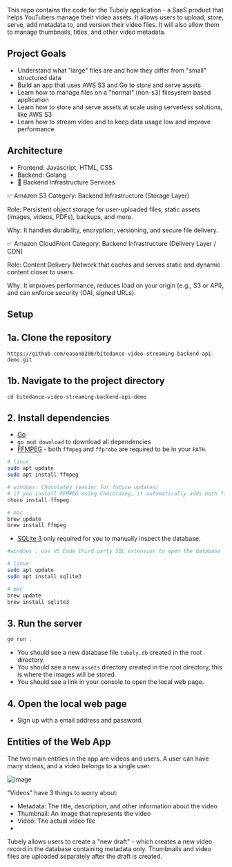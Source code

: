 This repo contains the code for the Tubely application - a SaaS product that helps YouTubers manage their video assets. It allows users to upload, store, serve, add metadata to, and version their video files. It will also allow them to manage thumbnails, titles, and other video metadata.

## Project Goals
- Understand what "large" files are and how they differ from "small" structured data
- Build an app that uses AWS S3 and Go to store and serve assets
- Learn how to manage files on a "normal" (non-s3) filesystem based application
- Learn how to store and serve assets at scale using serverless solutions, like AWS S3
- Learn how to stream video and to keep data usage low and improve performance

## Architecture
- Frontend: Javascript, HTML, CSS
- Backend: Golang
- 🔧 Backend Infrastructure Services

✅ Amazon S3
Category: Backend Infrastructure (Storage Layer)

Role: Persistent object storage for user-uploaded files, static assets (images, videos, PDFs), backups, and more.

Why: It handles durability, encryption, versioning, and secure file delivery.

✅ Amazon CloudFront
Category: Backend Infrastructure (Delivery Layer / CDN)

Role: Content Delivery Network that caches and serves static and dynamic content closer to users.

Why: It improves performance, reduces load on your origin (e.g., S3 or API), and can enforce security (OAI, signed URLs).

## Setup
## 1a. Clone the repository
   `https://github.com/eason0200/bitedance-video-streaming-backend-api-demo.git`
## 1b. Navigate to the project directory
   `cd bitedance-video-streaming-backend-api-demo`

## 2. Install dependencies

- [Go](https://golang.org/doc/install)
- `go mod download` to download all dependencies
- [FFMPEG](https://ffmpeg.org/download.html) - both `ffmpeg` and `ffprobe` are required to be in your `PATH`.

```bash
# linux
sudo apt update
sudo apt install ffmpeg

# windows: Chocolatey (easier for future updates)
# if you install FFMPEG using Chocolatey, it automatically adds both ffmpeg and ffprobe to your system PATH — no manual steps required.
choco install ffmpeg 

# mac
brew update
brew install ffmpeg
```

- [SQLite 3](https://www.sqlite.org/download.html) only required for you to manually inspect the database.

```bash
#windows : use VS Code third party SQL extension to open the database

# linux
sudo apt update
sudo apt install sqlite3

# mac
brew update
brew install sqlite3
```

## 3. Run the server

```bash
go run .
```

- You should see a new database file `tubely.db` created in the root directory.
- You should see a new `assets` directory created in the root directory, this is where the images will be stored.
- You should see a link in your console to open the local web page.

## 4. Open the local web page
- Sign up with a email address and password.

## Entities of the Web App
The two main entities in the app are videos and users. A user can have many videos, and a video belongs to a single user.

![image](https://github.com/user-attachments/assets/bf26e7dd-c5e6-4b8a-abc5-ddda5bf4e15a)


"Videos" have 3 things to worry about:

- Metadata: The title, description, and other information about the video
- Thumbnail: An image that represents the video
- Video: The actual video file
- 
Tubely allows users to create a "new draft" - which creates a new video record in the database containing metadata only. Thumbnails and video files are uploaded separately after the draft is created.
